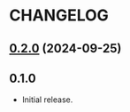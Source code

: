 # CHANGELOG

## [0.2.0](https://github.com/littleGnAl/glance/compare/0.1.0...0.2.0) (2024-09-25)

## 0.1.0

* Initial release.
